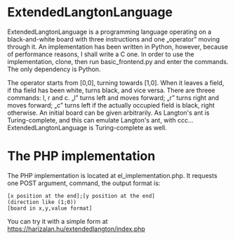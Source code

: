 # ExtendedLangtonLanguage
ExtendedLangtonLanguage is a programming language operating on a black-and-white board with three instructions and one „operator” moving through it. An implementation has been written in Python, however, because of performance reasons, I shall write a C one. In order to use the implementation, clone, then run basic_frontend.py and enter the commands. The only dependency is Python.

The operator starts from [0,0], turning towards [1,0]. When it leaves a field, if tha field has been white, turns black, and vice versa. There are threee commands: l, r and c. „l” turns left and moves forward; „r” turns right and moves forward; „c” turns left if the actually occupied field is black, right otherwise. An initial board can be given arbitrarily. As Langton's ant is Turing-complete, and this can emulate Langton's ant, with ccc... ExtendedLangtonLanguage is Turing-complete as well.

# The PHP implementation

The PHP implementation is located at el_implementation.php. It requests one POST argument, command, the output format is:
```
[x position at the end];[y position at the end]
(direction like (1;0))
[board in x,y,value format]
```
You can try it with a simple form at https://harizalan.hu/extendedlangton/index.php
